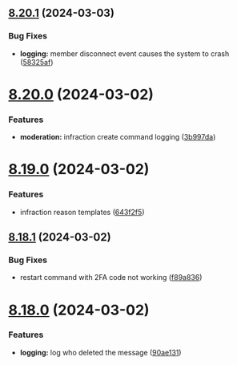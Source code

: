 ## [8.20.1](https://github.com/onesoft-sudo/sudobot/compare/v8.20.0...v8.20.1) (2024-03-03)


### Bug Fixes

* **logging:** member disconnect event causes the system to crash ([58325af](https://github.com/onesoft-sudo/sudobot/commit/58325afb3221b14427e4e4a7f0313c3394ddd086))



# [8.20.0](https://github.com/onesoft-sudo/sudobot/compare/v8.19.0...v8.20.0) (2024-03-02)


### Features

* **moderation:** infraction create command logging ([3b997da](https://github.com/onesoft-sudo/sudobot/commit/3b997daea8638f4e41d6d0950c7bdfe812db76a2))



# [8.19.0](https://github.com/onesoft-sudo/sudobot/compare/v8.18.1...v8.19.0) (2024-03-02)


### Features

* infraction reason templates ([643f2f5](https://github.com/onesoft-sudo/sudobot/commit/643f2f50dca638448ba1bc9e988ca056249b4fbf))



## [8.18.1](https://github.com/onesoft-sudo/sudobot/compare/v8.18.0...v8.18.1) (2024-03-02)


### Bug Fixes

* restart command with 2FA code not working ([f89a836](https://github.com/onesoft-sudo/sudobot/commit/f89a836c384ce39fd76a9c15cecc3912ad92668c))



# [8.18.0](https://github.com/onesoft-sudo/sudobot/compare/v8.17.1...v8.18.0) (2024-03-02)


### Features

* **logging:** log who deleted the message ([90ae131](https://github.com/onesoft-sudo/sudobot/commit/90ae1313b7f099df7f06b74b977df8be506e2bfd))



